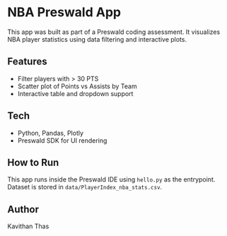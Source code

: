 # NBA Preswald App

This app was built as part of a Preswald coding assessment. It visualizes NBA player statistics using data filtering and interactive plots.

## Features
- Filter players with > 30 PTS
- Scatter plot of Points vs Assists by Team
- Interactive table and dropdown support

## Tech
- Python, Pandas, Plotly
- Preswald SDK for UI rendering

## How to Run
This app runs inside the Preswald IDE using `hello.py` as the entrypoint. Dataset is stored in `data/PlayerIndex_nba_stats.csv`.

## Author
Kavithan Thas
